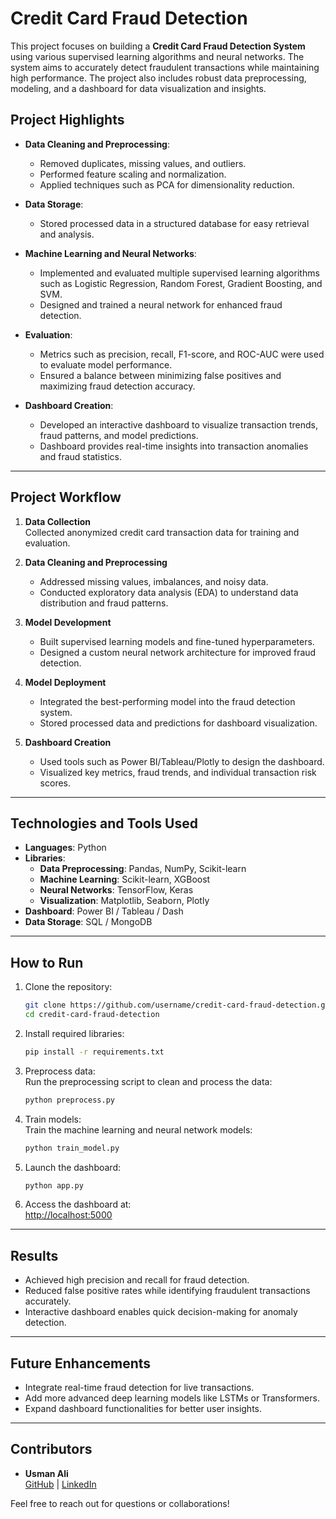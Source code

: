 # Credit Card Fraud Detection

This project focuses on building a **Credit Card Fraud Detection System** using various supervised learning algorithms and neural networks. The system aims to accurately detect fraudulent transactions while maintaining high performance. The project also includes robust data preprocessing, modeling, and a dashboard for data visualization and insights.

## Project Highlights

- **Data Cleaning and Preprocessing**:  
  - Removed duplicates, missing values, and outliers.  
  - Performed feature scaling and normalization.  
  - Applied techniques such as PCA for dimensionality reduction.

- **Data Storage**:  
  - Stored processed data in a structured database for easy retrieval and analysis.

- **Machine Learning and Neural Networks**:  
  - Implemented and evaluated multiple supervised learning algorithms such as Logistic Regression, Random Forest, Gradient Boosting, and SVM.  
  - Designed and trained a neural network for enhanced fraud detection.

- **Evaluation**:  
  - Metrics such as precision, recall, F1-score, and ROC-AUC were used to evaluate model performance.  
  - Ensured a balance between minimizing false positives and maximizing fraud detection accuracy.

- **Dashboard Creation**:  
  - Developed an interactive dashboard to visualize transaction trends, fraud patterns, and model predictions.  
  - Dashboard provides real-time insights into transaction anomalies and fraud statistics.

---

## Project Workflow

1. **Data Collection**  
   Collected anonymized credit card transaction data for training and evaluation.

2. **Data Cleaning and Preprocessing**  
   - Addressed missing values, imbalances, and noisy data.  
   - Conducted exploratory data analysis (EDA) to understand data distribution and fraud patterns.

3. **Model Development**  
   - Built supervised learning models and fine-tuned hyperparameters.  
   - Designed a custom neural network architecture for improved fraud detection.

4. **Model Deployment**  
   - Integrated the best-performing model into the fraud detection system.  
   - Stored processed data and predictions for dashboard visualization.

5. **Dashboard Creation**  
   - Used tools such as Power BI/Tableau/Plotly to design the dashboard.  
   - Visualized key metrics, fraud trends, and individual transaction risk scores.

---

## Technologies and Tools Used

- **Languages**: Python  
- **Libraries**:  
  - **Data Preprocessing**: Pandas, NumPy, Scikit-learn  
  - **Machine Learning**: Scikit-learn, XGBoost  
  - **Neural Networks**: TensorFlow, Keras  
  - **Visualization**: Matplotlib, Seaborn, Plotly  
- **Dashboard**: Power BI / Tableau / Dash  
- **Data Storage**: SQL / MongoDB  

---

## How to Run

1. Clone the repository:  
   ```bash
   git clone https://github.com/username/credit-card-fraud-detection.git
   cd credit-card-fraud-detection
   ```

2. Install required libraries:  
   ```bash
   pip install -r requirements.txt
   ```

3. Preprocess data:  
   Run the preprocessing script to clean and process the data:  
   ```bash
   python preprocess.py
   ```

4. Train models:  
   Train the machine learning and neural network models:  
   ```bash
   python train_model.py
   ```

5. Launch the dashboard:  
   ```bash
   python app.py
   ```

6. Access the dashboard at:  
   [http://localhost:5000](http://localhost:5000)

---

## Results

- Achieved high precision and recall for fraud detection.
- Reduced false positive rates while identifying fraudulent transactions accurately.
- Interactive dashboard enables quick decision-making for anomaly detection.

---

## Future Enhancements

- Integrate real-time fraud detection for live transactions.  
- Add more advanced deep learning models like LSTMs or Transformers.  
- Expand dashboard functionalities for better user insights.

---

## Contributors

- **Usman Ali**  
  [GitHub](https://github.com/UsmanAli-DataScientist) | [LinkedIn](https://www.linkedin.com/in/usman-ali/)  

Feel free to reach out for questions or collaborations!